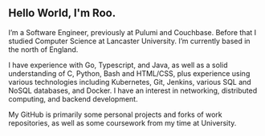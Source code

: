 ## Hello World, I'm Roo.

I’m a Software Engineer, previously at Pulumi and Couchbase. Before that I studied Computer Science at Lancaster University. I’m currently based in the north of England.

I have experience with Go, Typescript, and Java, as well as a solid understanding of C, Python, Bash and HTML/CSS, plus experience using various technologies including Kubernetes, Git, Jenkins, various SQL and NoSQL databases, and Docker. I have an interest in networking, distributed computing, and backend development.

My GitHub is primarily some personal projects and forks of work repositories, as well as some coursework from my time at University.

